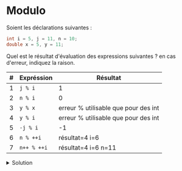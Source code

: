 # Modulo

Soient les déclarations suivantes :

~~~cpp
int i = 5, j = 11, n = 10;
double x = 5, y = 11;
~~~

Quel est le résultat d'évaluation des expressions suivantes ? en cas d'erreur, indiquez la raison.

| # | Expréssion | Résultat                             |
|---| ---------- |--------------------------------------|
| 1 | `j % i` | 1                                    |
| 2 | `n % i`  | 0                                    |
| 3 | `y % x`  | erreur % utilisable que pour des int |
| 4 | `y % i` | erreur % utilisable que pour des int |
| 5 | `-j % i` | -1                                   |
| 6 | `n % ++i` | résultat=4 i=6                       |
| 7 | `n++ % ++i` | résultat=4 i=6 n=11                  |


    

<details>
<summary>Solution</summary>

| # | Expréssion | Résultat |
|---| ---------- |---|
| 1 | `j % i` | 1 |
| 2 | `n % i`  | 0 |
| 3 | `y % x`  | Erreur, le modulo n'est pas défini pour les réels |
| 4 | `y % i` | Erreur, le modulo n'est pas défini pour les réels |
| 5 | `-j % i` | -1 |
| 6 | `n % ++i` | 4 |
| 7 | `n++ % ++i` | 4 |


</details>
